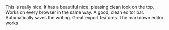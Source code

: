 This is really nice. It has a beautiful nice, pleasing clean look on the top. Works on every browser in the same way. A good, clean editor bar. Automatically saves the writing. Great export features. The markdown editor works 
